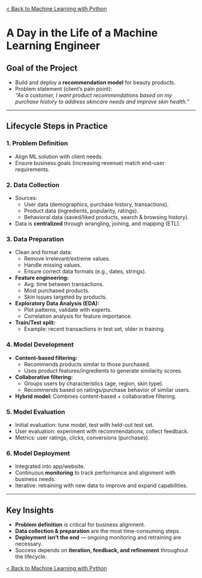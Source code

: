 [< Back to Machine Learning with Python](../../README.md)

# A Day in the Life of a Machine Learning Engineer

## Goal of the Project

- Build and deploy a **recommendation model** for beauty products.
- Problem statement (client’s pain point):  
  _“As a customer, I want product recommendations based on my purchase history to address skincare needs and improve skin health.”_

---

## Lifecycle Steps in Practice

### 1. Problem Definition

- Align ML solution with client needs.
- Ensure business goals (increasing revenue) match end-user requirements.

### 2. Data Collection

- Sources:
  - User data (demographics, purchase history, transactions).
  - Product data (ingredients, popularity, ratings).
  - Behavioral data (saved/liked products, search & browsing history).
- Data is **centralized** through wrangling, joining, and mapping (ETL).

### 3. Data Preparation

- Clean and format data:
  - Remove irrelevant/extreme values.
  - Handle missing values.
  - Ensure correct data formats (e.g., dates, strings).
- **Feature engineering:**
  - Avg. time between transactions.
  - Most purchased products.
  - Skin issues targeted by products.
- **Exploratory Data Analysis (EDA):**
  - Plot patterns, validate with experts.
  - Correlation analysis for feature importance.
- **Train/Test split:**
  - Example: recent transactions in test set, older in training.

### 4. Model Development

- **Content-based filtering:**
  - Recommends products similar to those purchased.
  - Uses product features/ingredients to generate similarity scores.
- **Collaborative filtering:**
  - Groups users by characteristics (age, region, skin type).
  - Recommends based on ratings/purchase behavior of similar users.
- **Hybrid model:** Combines content-based + collaborative filtering.

### 5. Model Evaluation

- Initial evaluation: tune model, test with held-out test set.
- User evaluation: experiment with recommendations, collect feedback.
- Metrics: user ratings, clicks, conversions (purchases).

### 6. Model Deployment

- Integrated into app/website.
- Continuous **monitoring** to track performance and alignment with business needs.
- Iterative: retraining with new data to improve and expand capabilities.

---

## Key Insights

- **Problem definition** is critical for business alignment.
- **Data collection & preparation** are the most time-consuming steps.
- **Deployment isn’t the end** — ongoing monitoring and retraining are necessary.
- Success depends on **iteration, feedback, and refinement** throughout the lifecycle.

[< Back to Machine Learning with Python](../../README.md)

